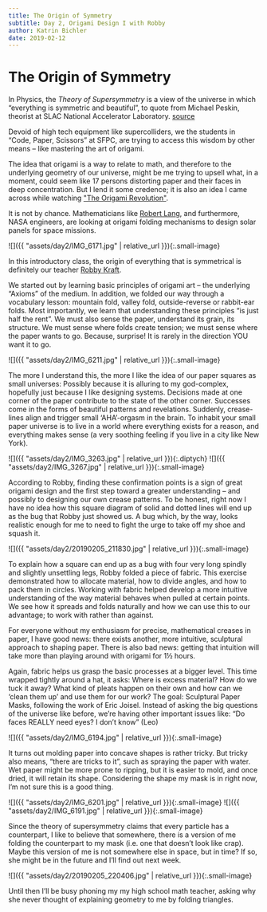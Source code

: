 ```yaml
---
title: The Origin of Symmetry
subtitle: Day 2, Origami Design I with Robby
author: Katrin Bichler
date: 2019-02-12
---
```


# The Origin of Symmetry

In Physics, the *Theory of Supersymmetry* is a view of the universe in which “everything is symmetric and beautiful”, to quote from Michael Peskin, theorist at SLAC National Accelerator Laboratory. [source](https://www.scientificamerican.com/article/is-supersymmetry-dead/)

Devoid of high tech equipment like supercolliders, we the students in “Code, Paper, Scissors” at SFPC, are trying to access this wisdom by other means – like mastering the art of origami.

The idea that origami is a way to relate to math, and therefore to the underlying geometry of our universe, might be me trying to upsell what, in a moment, could seem like 17 persons distorting paper and their faces in deep concentration. But I lend it some credence; it is also an idea I came across while watching ["The Origami Revolution"](https://www.pbs.org/wgbh/nova/video/the-origami-revolution/).

It is not by chance. Mathematicians like [Robert Lang](https://langorigami.com/), and furthermore, NASA engineers, are looking at origami folding mechanisms to design solar panels for space missions. 

![]({{ "assets/day2/IMG_6171.jpg" | relative_url }}){:.small-image}

In this introductory class, the origin of everything that is symmetrical is definitely our teacher [Robby Kraft](https://www.instagram.com/gridpaper/?hl=en).

We started out by learning basic principles of origami art – the underlying “Axioms” of the medium. In addition, we folded our way through a vocabulary lesson: mountain fold, valley fold, outside-reverse or rabbit-ear folds. Most importantly, we learn that understanding these principles “is just half the rent”. We must also sense  the paper, understand its grain, its structure. We must sense where folds create tension; we must sense where the paper wants to go. Because, surprise! It is rarely in the direction YOU want it to go.

![]({{ "assets/day2/IMG_6211.jpg" | relative_url }}){:.small-image}

The more I understand this, the more I like the idea of our paper squares as small universes: Possibly because it is alluring to my god-complex, hopefully just because I like designing systems. Decisions made at one corner of the paper contribute to the state of the other corner. Successes come in the forms of beautiful patterns and revelations. Suddenly, crease-lines align and trigger small ‘AHA’-orgasm in the brain. To inhabit your small paper universe is to live in a world where everything exists for a reason, and everything makes sense (a very soothing feeling if you live in a city like New York).

![]({{ "assets/day2/IMG_3263.jpg" | relative_url }}){:.diptych}
![]({{ "assets/day2/IMG_3267.jpg" | relative_url }}){:.small-image}

According to Robby, finding these confirmation points is a sign of great origami design and the first step toward a greater understanding – and possibly to designing our own crease patterns. To be honest, right now I have no idea how this square diagram of solid and dotted lines will end up as the bug that Robby just showed us. A bug which, by the way, looks realistic enough for me to need to fight the urge to take off my shoe and squash it.

![]({{ "assets/day2/20190205_211830.jpg" | relative_url }}){:.small-image}

To explain how a square can end up as a bug with four very long spindly and slightly unsettling legs, Robby folded a piece of fabric. This exercise demonstrated how to allocate material, how to divide angles, and how to pack them in circles. Working with fabric helped develop a more intuitive understanding of the way material behaves when pulled at certain points. We see how it spreads and folds naturally and how we can use this to our advantage; to work with rather than against.

For everyone without my enthusiasm for precise, mathematical creases in paper, I have good news: there exists another, more intuitive, sculptural approach to shaping paper. There is also bad news: getting that intuition will take more than playing around with origami for 1½ hours.

Again, fabric helps us grasp the basic processes at a bigger level. This time wrapped tightly around a hat, it asks: Where is excess material? How do we tuck it away? What kind of pleats happen on their own and how can we ‘clean them up’ and use them for our work? The goal: Sculptural Paper Masks, following the work of Eric Joisel. Instead of asking the big questions of the universe like before, we’re having other important issues like: “Do faces REALLY need eyes? I don’t know” (Leo)

![]({{ "assets/day2/IMG_6194.jpg" | relative_url }}){:.small-image}

It turns out molding paper into concave shapes is rather tricky. But tricky also means, “there are tricks to it”, such as spraying the paper with water. Wet paper might be more prone to ripping, but it is easier to mold, and once dried, it will retain its shape. Considering the shape my mask is in right now, I’m not sure this is a good thing.

![]({{ "assets/day2/IMG_6201.jpg" | relative_url }}){:.small-image}
![]({{ "assets/day2/IMG_6191.jpg" | relative_url }}){:.small-image}

Since the theory of supersymmetry claims that every particle has a counterpart, I like to believe that somewhere, there is a version of me folding the counterpart to my mask (i.e. one that doesn’t look like crap). Maybe this version of me is not somewhere else in space, but in time? If so, she might be in the future and I’ll find out next week.

![]({{ "assets/day2/20190205_220406.jpg" | relative_url }}){:.small-image}

Until then I’ll be busy phoning my my high school math teacher, asking why she never thought of explaining geometry to me by folding triangles.
